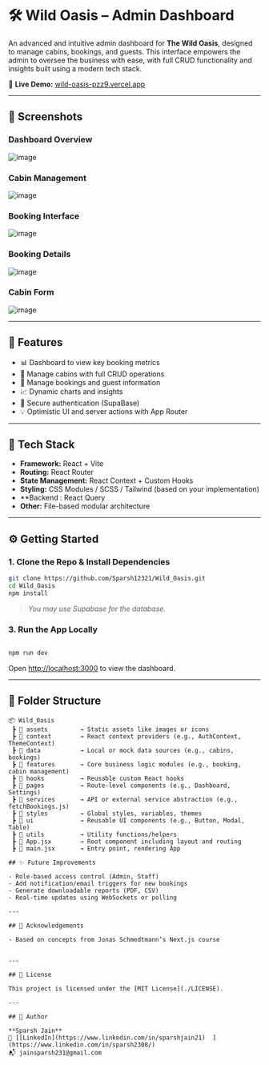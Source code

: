 
# 🛠️ Wild Oasis – Admin Dashboard

An advanced and intuitive admin dashboard for **The Wild Oasis**, designed to manage cabins, bookings, and guests. This interface empowers the admin to oversee the business with ease, with full CRUD functionality and insights built using a modern tech stack.

🚀 **Live Demo:** [wild-oasis-pzz9.vercel.app](https://wild-oasis-pzz9.vercel.app/)

---

## 📸 Screenshots

### Dashboard Overview
![image](https://github.com/user-attachments/assets/9c5a1a38-3e8a-45c2-9326-969335f6bbb7)


### Cabin Management
![image](https://github.com/user-attachments/assets/3ef64ec7-1473-4921-964e-b7c59fdba178)

### Booking Interface
![image](https://github.com/user-attachments/assets/41ee8c54-5cfa-4254-9820-053cc443707a)

### Booking Details
![image](https://github.com/user-attachments/assets/33c8fb5b-c54b-4697-8332-44b2b7e8aee6)

### Cabin Form
![image](https://github.com/user-attachments/assets/032f038c-1f62-41f0-b0ab-eacdfcfdb29d)

---

## 🧾 Features

- 📊 Dashboard to view key booking metrics  
- 🏡 Manage cabins with full CRUD operations  
- 📅 Manage bookings and guest information  
- 📈 Dynamic charts and insights  
- 🔐 Secure authentication (SupaBase)
- 💡 Optimistic UI and server actions with App Router  

---

## 🧰 Tech Stack

- **Framework:** React + Vite  
- **Routing:** React Router  
- **State Management:** React Context + Custom Hooks  
- **Styling:** CSS Modules / SCSS / Tailwind (based on your implementation)  
- **Backend : React Query
- **Other:** File-based modular architecture

---
## ⚙️ Getting Started

### 1. Clone the Repo & Install Dependencies

```bash
git clone https://github.com/Sparsh12321/Wild_Oasis.git
cd Wild_Oasis
npm install
```

> _You may use Supabase  for the database._

### 3. Run the App Locally

```bash

npm run dev
```

Open [http://localhost:3000](http://localhost:3000) to view the dashboard.

---



## 📁 Folder Structure

```plaintext
📦 Wild_Oasis
 ┣ 📂 assets         → Static assets like images or icons
 ┣ 📂 context        → React context providers (e.g., AuthContext, ThemeContext)
 ┣ 📂 data           → Local or mock data sources (e.g., cabins, bookings)
 ┣ 📂 features       → Core business logic modules (e.g., booking, cabin management)
 ┣ 📂 hooks          → Reusable custom React hooks
 ┣ 📂 pages          → Route-level components (e.g., Dashboard, Settings)
 ┣ 📂 services       → API or external service abstraction (e.g., fetchBookings.js)
 ┣ 📂 styles         → Global styles, variables, themes
 ┣ 📂 ui             → Reusable UI components (e.g., Button, Modal, Table)
 ┣ 📂 utils          → Utility functions/helpers
 ┣ 📜 App.jsx        → Root component including layout and routing
 ┣ 📜 main.jsx       → Entry point, rendering App

## ✨ Future Improvements

- Role-based access control (Admin, Staff)  
- Add notification/email triggers for new bookings  
- Generate downloadable reports (PDF, CSV)  
- Real-time updates using WebSockets or polling  

---

## 🙌 Acknowledgements

- Based on concepts from Jonas Schmedtmann’s Next.js course  


---

## 🪪 License

This project is licensed under the [MIT License](./LICENSE).

---

## 👤 Author

**Sparsh Jain**  
🔗 [[LinkedIn](https://www.linkedin.com/in/sparshjain21)  ](https://www.linkedin.com/in/sparsh2308/)
📬 jainsparsh231@gmail.com
